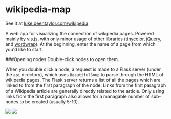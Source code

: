 # wikipedia-map
See it at [luke.deentaylor.com/wikipedia](http://luke.deentaylor.com/wikipedia/)

A web app for visualizing the connection of wikipedia pages. Powered mainly by [vis.js](visjs.org),
with only minor usage of other libraries ([tinycolor](https://github.com/bgrins/TinyColor),
[jQuery](http://jquery.com), and [wordwrap](http://phpjs.org/functions/wordwrap/)). At the beginning,
enter the name of a page from which you'd like to start.

###Opening nodes
Double-click nodes to open them.

When you double click a node, a request is made to a Flask server (under the `api` directory), which uses
`BeautifulSoup` to parse through the HTML of wikipedia pages. The Flask server returns a list of all the pages
which are linked to from the first paragraph of the node. Links from the first paragraph of a Wikipedia article
are generally directly related to the article. Only using links from the first paragraph also allows for
a managable number of sub-nodes to be created (usually 5-10).

![](http://i.imgur.com/lnxGNR2.png)
![](http://i.imgur.com/nXac2hX.png)

